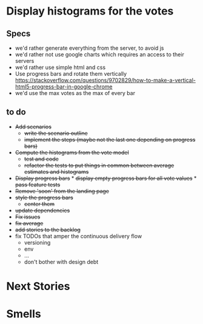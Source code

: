 # Display histograms for the votes

## Specs

* we'd rather generate everything from the server, to avoid js
* we'd rather not use google charts which requires an access to their servers
* we'd rather use simple html and css
* Use progress bars and rotate them vertically https://stackoverflow.com/questions/9702829/how-to-make-a-vertical-html5-progress-bar-in-google-chrome
* we'd use the max votes as the max of every bar

## to do
* ~~Add scenarios~~
    * ~~write the scenario outline~~
    * ~~implement the steps (maybe not the last one depending on progress bars)~~
* ~~Compute the histograms from the vote model~~
    * ~~test and code~~
    * ~~refactor the tests to put things in common between average estimates and histograms~~
* ~~Display progress bars~~
      * ~~display empty progress bars for all vote values~~
      * ~~pass feature tests~~
* ~~Remove 'soon' from the landing page~~
* ~~style the progress bars~~
    * ~~center them~~
* ~~update dependencies~~
* ~~Fix issues~~
* ~~fix average~~
* ~~add stories to the backlog~~
* fix TODOs that amper the continuous delivery flow
    * versioning
    * env
    * ...
    * don't bother with design debt

# Next Stories


# Smells
